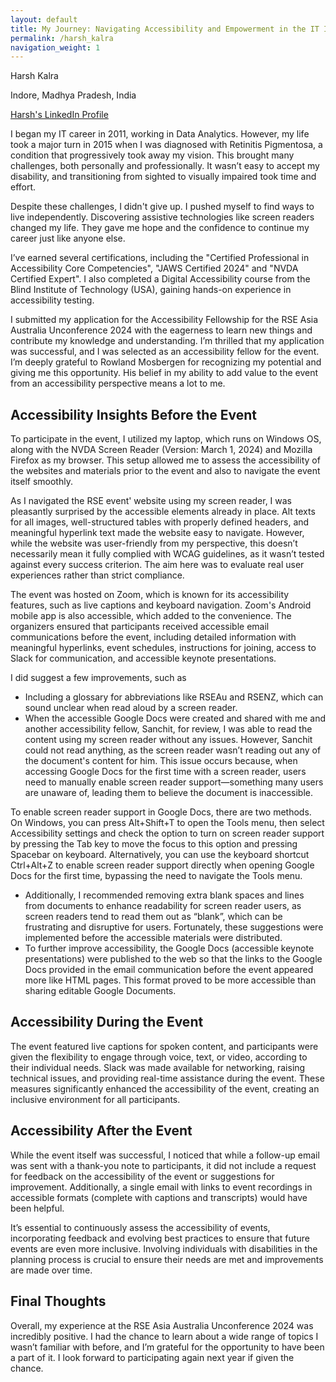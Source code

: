 ```yaml
---
layout: default
title: My Journey: Navigating Accessibility and Empowerment in the IT Industry
permalink: /harsh_kalra
navigation_weight: 1
---
```


Harsh Kalra

Indore, Madhya Pradesh, India

[Harsh's LinkedIn Profile](https://www.linkedin.com/in/harsh-kalra-aa24563a)

I began my IT career in 2011, working in Data Analytics. However, my life took a major turn in 2015 when I was diagnosed with Retinitis Pigmentosa, a condition that progressively took away my vision. This brought many challenges, both personally and professionally. It wasn’t easy to accept my disability, and transitioning from sighted to visually impaired took time and effort.

Despite these challenges, I didn't give up. I pushed myself to find ways to live independently. Discovering assistive technologies like screen readers changed my life. They gave me hope and the confidence to continue my career just like anyone else.

I’ve earned several certifications, including the "Certified Professional in Accessibility Core Competencies", "JAWS Certified 2024" and "NVDA Certified Expert". I also completed a Digital Accessibility course from the Blind Institute of Technology (USA), gaining hands-on experience in accessibility testing.

I submitted my application for the Accessibility Fellowship for the RSE Asia Australia Unconference 2024 with the eagerness to learn new things and contribute my knowledge and understanding. I’m thrilled that my application was successful, and I was selected as an accessibility fellow for the event. I’m deeply grateful to Rowland Mosbergen for recognizing my potential and giving me this opportunity. His belief in my ability to add value to the event from an accessibility perspective means a lot to me.

## Accessibility Insights Before the Event

To participate in the event, I utilized my laptop, which runs on Windows OS, along with the NVDA Screen Reader (Version: March 1, 2024\) and Mozilla Firefox as my browser. This setup allowed me to assess the accessibility of the websites and materials prior to the event and also to navigate the event itself smoothly.

As I navigated the RSE event' website using my screen reader, I was pleasantly surprised by the accessible elements already in place. Alt texts for all images, well-structured tables with properly defined headers, and meaningful hyperlink text made the website easy to navigate. However, while the website was user-friendly from my perspective, this doesn’t necessarily mean it fully complied with WCAG guidelines, as it wasn’t tested against every success criterion. The aim here was to evaluate real user experiences rather than strict compliance.

The event was hosted on Zoom, which is known for its accessibility features, such as live captions and keyboard navigation. Zoom's Android mobile app is also accessible, which added to the convenience. The organizers ensured that participants received accessible email communications before the event, including detailed information with meaningful hyperlinks, event schedules, instructions for joining, access to Slack for communication, and accessible keynote presentations.

I did suggest a few improvements, such as

* Including a glossary for abbreviations like RSEAu and RSENZ, which can sound unclear when read aloud by a screen reader.  
* When the accessible Google Docs were created and shared with me and another accessibility fellow, Sanchit, for review, I was able to read the content using my screen reader without any issues. However, Sanchit could not read anything, as the screen reader wasn’t reading out any of the document's content for him. This issue occurs because, when accessing Google Docs for the first time with a screen reader, users need to manually enable screen reader support—something many users are unaware of, leading them to believe the document is inaccessible.

To enable screen reader support in Google Docs, there are two methods. On Windows, you can press Alt+Shift+T to open the Tools menu, then select Accessibility settings and check the option to turn on screen reader support by pressing the Tab key to move the focus to this option and pressing Spacebar on keyboard. Alternatively, you can use the keyboard shortcut Ctrl+Alt+Z to enable screen reader support directly when opening Google Docs for the first time, bypassing the need to navigate the Tools menu.

* Additionally, I recommended removing extra blank spaces and lines from documents to enhance readability for screen reader users, as screen readers tend to read them out as “blank”, which can be frustrating and disruptive for users. Fortunately, these suggestions were implemented before the accessible materials were distributed.  
* To further improve accessibility, the Google Docs (accessible keynote presentations) were published to the web so that the links to the Google Docs provided in the email communication before the event appeared more like HTML pages. This format proved to be more accessible than sharing editable Google Documents.

## Accessibility During the Event

The event featured live captions for spoken content, and participants were given the flexibility to engage through voice, text, or video, according to their individual needs. Slack was made available for networking, raising technical issues, and providing real-time assistance during the event. These measures significantly enhanced the accessibility of the event, creating an inclusive environment for all participants.

## Accessibility After the Event

While the event itself was successful, I noticed that while a follow-up email was sent with a thank-you note to participants, it did not include a request for feedback on the accessibility of the event or suggestions for improvement. Additionally, a single email with links to event recordings in accessible formats (complete with captions and transcripts) would have been helpful.

It’s essential to continuously assess the accessibility of events, incorporating feedback and evolving best practices to ensure that future events are even more inclusive. Involving individuals with disabilities in the planning process is crucial to ensure their needs are met and improvements are made over time. 

## Final Thoughts

Overall, my experience at the RSE Asia Australia Unconference 2024 was incredibly positive. I had the chance to learn about a wide range of topics I wasn’t familiar with before, and I’m grateful for the opportunity to have been a part of it. I look forward to participating again next year if given the chance.

